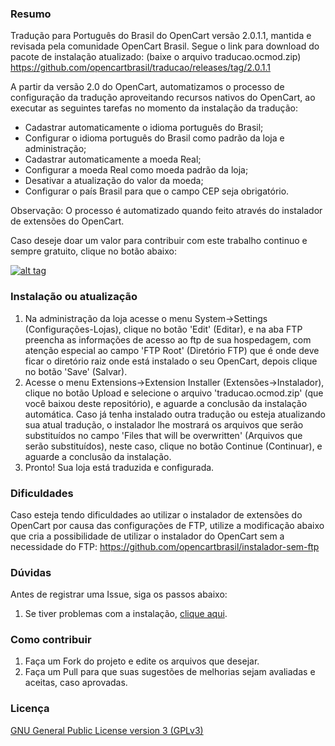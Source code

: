 ### Resumo

Tradução para Português do Brasil do OpenCart versão 2.0.1.1, mantida e revisada pela comunidade OpenCart Brasil.
Segue o link para download do pacote de instalação atualizado: (baixe o arquivo traducao.ocmod.zip)
https://github.com/opencartbrasil/traducao/releases/tag/2.0.1.1

A partir da versão 2.0 do OpenCart, automatizamos o processo de configuração da tradução aproveitando recursos nativos do OpenCart, ao executar as seguintes tarefas no momento da instalação da tradução:

- Cadastrar automaticamente o idioma português do Brasil;
- Configurar o idioma português do Brasil como padrão da loja e administração;
- Cadastrar automaticamente a moeda Real;
- Configurar a moeda Real como moeda padrão da loja;
- Desativar a atualização do valor da moeda;
- Configurar o país Brasil para que o campo CEP seja obrigatório.

Observação: O processo é automatizado quando feito através do instalador de extensões do OpenCart.

Caso deseje doar um valor para contribuir com este trabalho continuo e sempre gratuito, clique no botão abaixo:

[![alt tag](https://www.paypalobjects.com/pt_BR/BR/i/btn/btn_donateCC_LG.gif)](https://www.paypal.com/cgi-bin/webscr?cmd=_s-xclick&hosted_button_id=7G9TR9PXS6G5J)

### Instalação ou atualização

 1. Na administração da loja acesse o menu System->Settings (Configurações-Lojas), clique no botão 'Edit' (Editar), e na aba FTP preencha as informações de acesso ao ftp de sua hospedagem, com atenção especial ao campo 'FTP Root' (Diretório FTP) que é onde deve ficar o diretório raiz onde está instalado o seu OpenCart, depois clique no botão 'Save' (Salvar).
 2. Acesse o menu Extensions->Extension Installer (Extensões->Instalador), clique no botão Upload e selecione o arquivo 'traducao.ocmod.zip' (que você baixou deste repositório), e aguarde a conclusão da instalação automática. Caso já tenha instalado outra tradução ou esteja atualizando sua atual tradução, o instalador lhe mostrará os arquivos que serão substituídos no campo 'Files that will be overwritten' (Arquivos que serão substituídos), neste caso, clique no botão Continue (Continuar), e aguarde a conclusão da instalação.
 3. Pronto! Sua loja está traduzida e configurada.

### Dificuldades

Caso esteja tendo dificuldades ao utilizar o instalador de extensões do OpenCart por causa das configurações de FTP, utilize a modificação abaixo que cria a possibilidade de utilizar o instalador do OpenCart sem a necessidade do FTP:
https://github.com/opencartbrasil/instalador-sem-ftp

### Dúvidas

Antes de registrar uma Issue, siga os passos abaixo:

 1. Se tiver problemas com a instalação, [clique aqui](http://www.opencartbrasil.com.br/forum/).

### Como contribuir

 1. Faça um Fork do projeto e edite os arquivos que desejar.
 2. Faça um Pull para que suas sugestões de melhorias sejam avaliadas e aceitas, caso aprovadas.

### Licença

[GNU General Public License version 3 (GPLv3)](https://github.com/opencartbrasil/traducao/blob/master/LICENSE)
